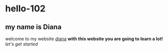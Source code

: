 # hello-102
## my name is Diana
welcome to my website [diana](https:/www.google.com)
 **with this website you are going to learn a lot!**
 *let's get started*
